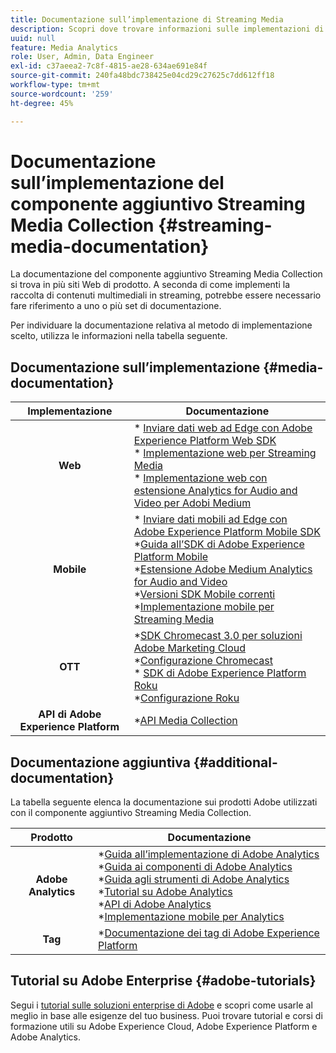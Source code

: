 ```yaml
---
title: Documentazione sull’implementazione di Streaming Media
description: Scopri dove trovare informazioni sulle implementazioni di Streaming Media.
uuid: null
feature: Media Analytics
role: User, Admin, Data Engineer
exl-id: c37aeea2-7c8f-4815-ae28-634ae691e84f
source-git-commit: 240fa48bdc738425e04cd29c27625c7dd612ff18
workflow-type: tm+mt
source-wordcount: '259'
ht-degree: 45%

---
```


# Documentazione sull’implementazione del componente aggiuntivo Streaming Media Collection {#streaming-media-documentation}

La documentazione del componente aggiuntivo Streaming Media Collection si trova in più siti Web di prodotto. A seconda di come implementi la raccolta di contenuti multimediali in streaming, potrebbe essere necessario fare riferimento a uno o più set di documentazione.

Per individuare la documentazione relativa al metodo di implementazione scelto, utilizza le informazioni nella tabella seguente.

## Documentazione sull’implementazione {#media-documentation}

| Implementazione | Documentazione |
|:-----------------------:|----------------|
| **Web** | * [Inviare dati web ad Edge con Adobe Experience Platform Web SDK](/help/implementation/edge/edge-web-sdk.md) <br> * [Implementazione web per Streaming Media](/help/implementation/media-sdk/setup/web-implementation.md) <br>* [Implementazione web con estensione Analytics for Audio and Video per Adobi Medium](https://experienceleague.adobe.com/docs/experience-platform/tags/extensions/adobe/media-analytics-3x/overview.html?lang=it) |
| **Mobile** | * [Inviare dati mobili ad Edge con Adobe Experience Platform Mobile SDK](/help/implementation/edge/edge-mobile-sdk.md) <br> *[Guida all’SDK di Adobe Experience Platform Mobile](https://developer.adobe.com/client-sdks/documentation/) <br> *[Estensione Adobe Medium Analytics for Audio and Video](https://developer.adobe.com/client-sdks/documentation/adobe-media-analytics/)<br> *[Versioni SDK Mobile correnti](https://developer.adobe.com/client-sdks/documentation/current-sdk-versions/) <br> *[Implementazione mobile per Streaming Media](/help/implementation/media-sdk/setup/mobile-implementation.md) | |  |
| **OTT** | *[SDK Chromecast 3.0 per soluzioni Adobe Marketing Cloud](https://adobe-marketing-cloud.github.io/media-sdks/reference/chromecast/)<br> *[Configurazione Chromecast](/help/implementation/media-sdk/setup/set-up-chromecast.md)<br> * [SDK di Adobe Experience Platform Roku](/help/implementation/edge/implementation-edge.md) <br> *[Configurazione Roku](/help/implementation/media-sdk/setup/set-up-roku.md) |
| **API di Adobe Experience Platform** | *[API Media Collection](/help/implementation/media-collection-api/mc-api-overview.md) |

## Documentazione aggiuntiva {#additional-documentation}

La tabella seguente elenca la documentazione sui prodotti Adobe utilizzati con il componente aggiuntivo Streaming Media Collection.

| Prodotto | Documentazione |
|:-----------------------:|----------------|
| **Adobe Analytics** | *[Guida all’implementazione di Adobe Analytics](https://experienceleague.adobe.com/docs/analytics/implementation/home.html?lang=it)<br>  *[Guida ai componenti di Adobe Analytics](https://experienceleague.adobe.com/docs/analytics/components/home.html?lang=it)<br> *[Guida agli strumenti di Adobe Analytics](https://experienceleague.adobe.com/docs/analytics/analyze/home.html?lang=it)<br> *[Tutorial su Adobe Analytics](https://experienceleague.adobe.com/docs/analytics.html?lang=it#tutorials) <br> *[API di Adobe Analytics](https://developer.adobe.com/analytics-apis/docs/2.0/)<br> *[Implementazione mobile per Analytics](https://developer.adobe.com/client-sdks/documentation/adobe-analytics/) |
| **Tag** | *[Documentazione dei tag di Adobe Experience Platform](https://experienceleague.adobe.com/docs/experience-platform/tags/home.html?lang=it) |

## Tutorial su Adobe Enterprise {#adobe-tutorials}

Segui i [tutorial sulle soluzioni enterprise di Adobe](https://experienceleague.adobe.com/docs/home-tutorials.html?lang=it) e scopri come usarle al meglio in base alle esigenze del tuo business. Puoi trovare tutorial e corsi di formazione utili su Adobe Experience Cloud, Adobe Experience Platform e Adobe Analytics.
